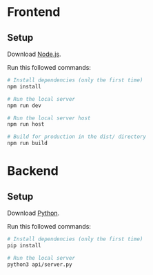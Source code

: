 # Frontend

## Setup
Download [Node.js](https://nodejs.org/en/download/).

Run this followed commands:

``` bash
# Install dependencies (only the first time)
npm install

# Run the local server
npm run dev

# Run the local server host
npm run host

# Build for production in the dist/ directory
npm run build
```

# Backend

## Setup
Download [Python](https://www.python.org/downloads/).

Run this followed commands:

``` bash
# Install dependencies (only the first time)
pip install

# Run the local server
python3 api/server.py 
```
